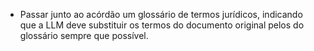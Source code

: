 -   Passar junto ao acórdão um glossário de termos jurídicos, indicando que a LLM deve substituir os termos do documento original pelos do glossário sempre que possível.